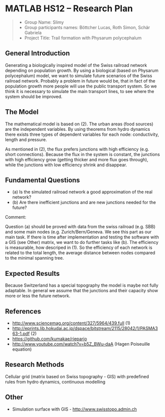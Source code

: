 # MATLAB HS12 – Research Plan

> * Group Name: Slimy
> * Group participants names: Böttcher Lucas, Roth Simon, Schär Gabriela
> * Project Title: Trail formation with Physarum polycephalum

## General Introduction

Generating a biologically inspired model of the Swiss railroad network depending on population growth. By using a biological (based on Physarum polycephalum) model, we want to simulate future scenarios of the Swiss railroad network. Probably a problem in future would be, that in fact of the population growth more people will use the public transport system. So we think it is necessary to simulate the main transport lines, to see where the system should be improved.

## The Model
 
The mathematical model is based on (2). The urban areas (food sources) are the independent variables. By using theorems from hydro dynamics there exists three types of dependent variables for each node: conductivity, length and pressure.

As mentioned in (2), the flux prefers junctions with high efficiency (e.g. short connections). Because the flux in the system is constant, the junctions with high efficiency grow (getting thicker and more flux goes through), while the junctions with low efficiency shrink and disappear.

## Fundamental Questions

* (a) Is the simulated railroad network a good approximation of the real network?
* (b) Are there inefficient junctions and are new junctions needed for the future?

Comment:

Question (a) should be proved with data from the swiss railroad (e.g. SBB) and some main nodes (e.g. Zurich/Bern/Geneva. We see this part as our main task. If there is time after implementation and testing the software with a GIS (see Other) matrix, we want to do further tasks like (b). The efficiency is measurable, how descriped in (1). So the efficiency of each network is related to the total length, the average distance between nodes compared to the minimal spanning tree.

## Expected Results

Because Switzerland has a special topography the model is maybe not fully adaptable. In general we assume that the junctions and their capacity show more or less the future network.


## References

* http://www.sciencemag.org/content/327/5964/439.full (1)
* http://eprints.lib.hokudai.ac.jp/dspace/bitstream/2115/28042/1/PASMA363-1.pdf (2)
* https://github.com/kumakae/rieparjo
* http://www.youtube.com/watch?v=b5Z_BWu-daA (Hagen Poiseuille equation)


## Research Methods

Cellular grid (matrix based on Swiss topography - GIS) with predefined rules from hydro dynamics, continuous modelling


## Other

* Simulation surface with GIS - http://www.swisstopo.admin.ch
